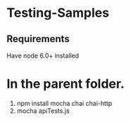 # Testing-Samples

## Requirements
Have node 6.0+ installed

# In the parent folder.
1. npm install mocha chai chai-http
2. mocha apiTests.js
